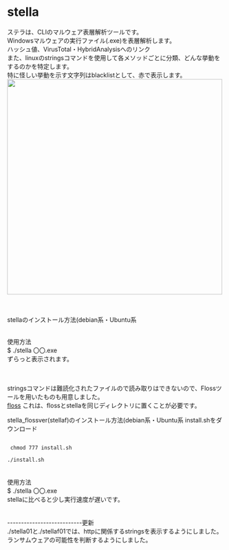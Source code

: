  
# stella
 
ステラは、CLIのマルウェア表層解析ツールです。<br>
Windowsマルウェアの実行ファイル(.exe)を表層解析します。<br>
ハッシュ値、VirusTotal・HybridAnalysisへのリンク<br>
また、linuxのstringsコマンドを使用して各メソッドごとに分類、どんな挙動をするのかを特定します。<br>
特に怪しい挙動を示す文字列はblacklistとして、赤で表示します。<br>
<img src="https://user-images.githubusercontent.com/72499679/130217115-7c5a4e03-a8c5-48e4-a184-a8ad12d35682.png" width=500>
 
 <br>
 <br>
stellaのインストール方法(debian系・Ubuntu系
<br>
<br>

使用方法<br>
$ ./stella 〇〇.exe<br>
ずらっと表示されます。<br>
<br>
<br>

 
stringsコマンドは難読化されたファイルので読み取りはできないので、Flossツールを用いたものも用意しました。<br>
<a href="https://github.com/fireeye/flare-floss">floss</a>
これは、flossとstellaを同じディレクトリに置くことが必要です。
 
stella_flossver(stellaf)のインストール方法(debian系・Ubuntu系
install.shをダウンロード

<code>
 chmod 777 install.sh
</code>
 
<code>
./install.sh
</code>
<br>
<br>
使用方法<br>
$ ./stella 〇〇.exe<br>
stellaに比べると少し実行速度が遅いです。<br>
<br><br>
---------------------------更新<br>
./stella01と./stellaf01では、httpに関係するstringsを表示するようにしました。<br>
ランサムウェアの可能性を判断するようにしました。<br>

